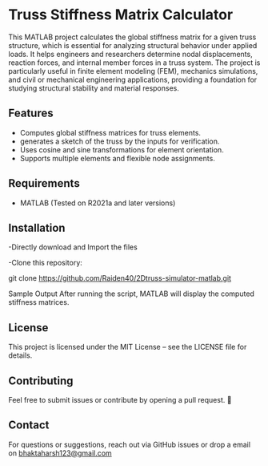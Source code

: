 # Truss Stiffness Matrix Calculator
This MATLAB project calculates the global stiffness matrix for a given truss structure, which is essential for analyzing structural behavior under applied loads. It helps engineers and researchers determine nodal displacements, reaction forces, and internal member forces in a truss system. The project is particularly useful in finite element modeling (FEM), mechanics simulations, and civil or mechanical engineering applications, providing a foundation for studying structural stability and material responses.


## Features

- Computes global stiffness matrices for truss elements.
- generates a sketch of the truss by the inputs for verification.
- Uses cosine and sine transformations for element orientation.
- Supports multiple elements and flexible node assignments.

## Requirements

- MATLAB (Tested on R2021a and later versions)

## Installation
-Directly download and Import the files

-Clone this repository:

git clone https://github.com/Raiden40/2Dtruss-simulator-matlab.git


Sample Output
After running the script, MATLAB will display the computed stiffness matrices.


## License
This project is licensed under the MIT License – see the LICENSE file for details.

## Contributing
Feel free to submit issues or contribute by opening a pull request. 🚀

## Contact

For questions or suggestions, reach out via GitHub issues or drop a email on bhaktaharsh123@gmail.com

